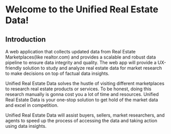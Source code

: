 # Welcome to the Unified Real Estate Data!

## Introduction
A web application that collects updated data from Real Estate Marketplaces(like realtor.com) and provides a scalable and robust data pipeline to ensure data integrity and quality. The web app will provide a UX-friendly solution to study and analyze real estate data for market research to make decisions on top of factual data insights.

Unified Real Estate Data solves the hustle of visiting different marketplaces to research real estate products or services. To be honest, doing this research manually is gonna cost you a lot of time and resources. Unified Real Estate Data is your one-stop solution to get hold of the market data and excel in competition.

Unified Real Estate Data will assist buyers, sellers, market researchers, and agents to speed up the process of accessing the data and taking action using data insights.